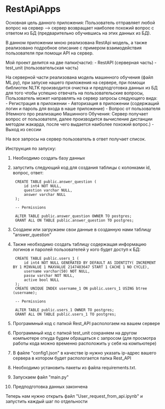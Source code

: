 # RestApiApps

Основная цель данного приложения: Пользователь отправляет любой вопрос на сервер --> сервер возвращает наиболее похожий вопрос с ответом из БД (предварительно обучившись на этих данных из БД).

В данном приложении мною реализована RestApi модель, а также реализовано подробное описание с примером взаимодействия пользователя при помощи API на сервер.

Мой проект делится на две папки(части):
        - RestAPI (серверная часть)
        - test_unit (пользовательская часть)

На серверной части реализована модель машинного обучения (файл ML.py), при запуске нашего приложения на сервере, при помощи библиотек NLTK производится очистка и предподготовка данных из БД для того чтобы успешно отвечать на пользовательские вопросы,
Пользователь может направлять на сервер запросы следующего вида: 
        - Регистрация в приложении
        - Авторизация в приложении (содержащий логин и пароль для входа в наше приложение)
        - Вопрос от пользователя (Немного про реализацию Машинного Обучения: Сервер получает вопрос от пользователя, далее производится вычисление                                         дистанции методом жакарда, после чего выдается наиболее похожий вопрос.)
        - Выход из сессии

На все запросы на сервер пользователь в ответ получает список.


Инструкция по запуску:
1) Необходимо создать базу данных
2) запустить следующий код для создания таблицы с колонками id, вопрос, ответ:

        CREATE TABLE public.answer_question (
        	id int4 NOT NULL,
        	question varchar NULL,
        	answer varchar NULL
        );
        
        -- Permissions
        
        ALTER TABLE public.answer_question OWNER TO postgres;
        GRANT ALL ON TABLE public.answer_question TO postgres;

3) Создаем или загружаем свои данные в созданную нами таблицу "answer_question"
   
4) Также необходимо создать таблицу содержащая информацию логинов и паролей пользователей у кого будет доступ к БД:

        CREATE TABLE public.users_1 (
        	id int4 NOT NULL GENERATED BY DEFAULT AS IDENTITY( INCREMENT BY 1 MINVALUE 1 MAXVALUE 2147483647 START 1 CACHE 1 NO CYCLE),
        	username varchar(50) NOT NULL,
        	passw varchar NOT NULL,
        	active bool NULL
        );
        CREATE UNIQUE INDEX username_1 ON public.users_1 USING btree (username);
        
        -- Permissions
        
        ALTER TABLE public.users_1 OWNER TO postgres;
        GRANT ALL ON TABLE public.users_1 TO postgres;
   
5) Программный код с папкой Rest_API распологаем на вашем сервере
6) Программный код с папкой test_unit сохраняем на другом компьютере откуда будем обращаться с запросом (для просмотра работы кода можно временно расположить у себя на компьютере)
7) В файле "config1.json" в качестве ip нужно указать ip-адрес вашего сервера в котором будет распологается папка Rest_API
8) Необходимо установить пакеты из файла requirements.txt.
9) Запускаем файл "main.py"
10) Предподготовка данных закончена


Теперь нам нужно открыть файл "User_request_from_api.ipynb" 
и запустить каждый шаг по отдельности

